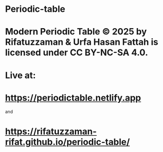# Periodic-table 
# Modern Periodic Table © 2025 by Rifatuzzaman & Urfa Hasan Fattah is licensed under CC BY-NC-SA 4.0. 


# Live at: 
# https://periodictable.netlify.app 
and 
# https://rifatuzzaman-rifat.github.io/periodic-table/
